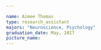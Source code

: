 ```yaml
---

name: Aimee Thomas
type: research_assistant
majors: "Neuroscience, Psychology"
graduation_date: May, 2017
picture_name: 
---
```

    
    
